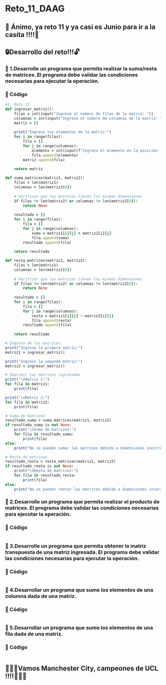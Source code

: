 # Reto_11_DAAG


## :checkered_flag: Ánimo, ya reto 11 y  ya casi es Junio para ir a la casita !!!!:checkered_flag:


##  :lock:Desarrollo del reto!!!:unlock:

### :triangular_flag_on_post: 1.Desarrolle un programa que permita realizar la suma/resta de matrices. El programa debe validar las condiciones necesarias para ejecutar la operación.
 
### :moyai: Código
```ruby
#1. Reto 11
def ingresar_matriz():
    filas = int(input("Ingrese el número de filas de la matriz: "))
    columnas = int(input("Ingrese el número de columnas de la matriz: "))
    matriz = []
    
    print("Ingrese los elementos de la matriz:")
    for i in range(filas):
        fila = []
        for j in range(columnas):
            elemento = int(input(f"Ingrese el elemento en la posición [{i}][{j}]: "))
            fila.append(elemento)
        matriz.append(fila)
    
    return matriz

def suma_matrices(matriz1, matriz2):
    filas = len(matriz1)
    columnas = len(matriz1[0])
    
    # Verificar que las matrices tienen las mismas dimensiones
    if filas != len(matriz2) or columnas != len(matriz2[0]):
        return None
    
    resultado = []
    for i in range(filas):
        fila = []
        for j in range(columnas):
            suma = matriz1[i][j] + matriz2[i][j]
            fila.append(suma)
        resultado.append(fila)
    
    return resultado

def resta_matrices(matriz1, matriz2):
    filas = len(matriz1)
    columnas = len(matriz1[0])
    
    # Verificar que las matrices tienen las mismas dimensiones
    if filas != len(matriz2) or columnas != len(matriz2[0]):
        return None
    
    resultado = []
    for i in range(filas):
        fila = []
        for j in range(columnas):
            resta = matriz1[i][j] - matriz2[i][j]
            fila.append(resta)
        resultado.append(fila)
    
    return resultado

# Ingreso de las matrices
print("Ingrese la primera matriz:")
matriz1 = ingresar_matriz()

print("Ingrese la segunda matriz:")
matriz2 = ingresar_matriz()

# Imprimir las matrices ingresadas
print("\nMatriz 1:")
for fila in matriz1:
    print(fila)

print("\nMatriz 2:")
for fila in matriz2:
    print(fila)

# Suma de matrices
resultado_suma = suma_matrices(matriz1, matriz2)
if resultado_suma is not None:
    print("\nSuma de matrices:")
    for fila in resultado_suma:
        print(fila)
else:
    print("No se pueden sumar las matrices debido a dimensiones incorrectas.")

# Resta de matrices
resultado_resta = resta_matrices(matriz1, matriz2)
if resultado_resta is not None:
    print("\nResta de matrices:")
    for fila in resultado_resta:
        print(fila)
else:
    print("No se pueden restar las matrices debido a dimensiones incorrectas.")

```


### :triangular_flag_on_post: 2.Desarrolle un programa que permita realizar el producto de matrices. El programa debe validar las condiciones necesarias para ejecutar la operación.


### :moyai: Código

```ruby

```



### :triangular_flag_on_post: 3.Desarrolle un programa que permita obtener la matriz transpuesta de una matriz ingresada. El programa debe validar las condiciones necesarias para ejecutar la operación.


### :moyai: Código


```ruby

```




### :triangular_flag_on_post: 4.Desarrollar un programa que sume los elementos de una columna dada de una matriz.
### :moyai: Código


```ruby

```

### :triangular_flag_on_post: 5.Desarrollar un programa que sume los elementos de una fila dada de una matriz.
###  :moyai: Código

```ruby

```

## :blue_heart::blue_heart::blue_heart:Vamos Manchester City, campeones de UCL !!!!:blue_heart::blue_heart::blue_heart:

